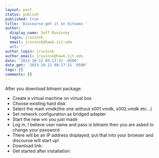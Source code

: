 ```yaml
---
layout: post
status: publish
published: true
title: 'Discourse-get it on bitnami '
author:
  display_name: Jeff Ruvinsky
  login: jruvinsk
  email: jruvinsk@hawk.iit.edu
  url: ''
author_login: jruvinsk
author_email: jruvinsk@hawk.iit.edu
date: '2013-10-12 03:17:31 -0500'
date_gmt: '2013-10-12 08:17:31 -0500'
tags: []
comments: []
---
```

After you download bitnami package:

* Create a virtual machine on virtual box
* Choose existing hard disk
* Select the main vmdk(the one without s001.vmdk, s002.vmdk etc...)
* Set network configuration as bridged adapter
* Start the new vm you just made
* Log in, I believe user name and pass is bitnami then you are asked to change your password
* There will be an IP address displayed; put that into your browser and discourse will start up!
* Download link: <a href="http://bitnami.com/stack/discourse#version_1853"></a>
* Get started after installation: <a href="http://wiki.bitnami.com/Applications/BitNami_Discourse"></a>